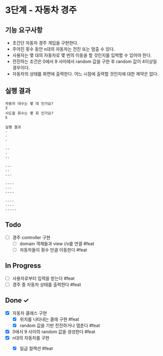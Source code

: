 # 3단계 - 자동차 경주

## 기능 요구사항
* 초간단 자동차 경주 게임을 구현한다.
* 주어진 횟수 동안 n대의 자동차는 전진 또는 멈출 수 있다.
* 사용자는 몇 대의 자동차로 몇 번의 이동을 할 것인지를 입력할 수 있어야 한다.
* 전진하는 조건은 0에서 9 사이에서 random 값을 구한 후 random 값이 4이상일 경우이다.
* 자동차의 상태를 화면에 출력한다. 어느 시점에 출력할 것인지에 대한 제약은 없다.

## 실행 결과
```
자동차 대수는 몇 대 인가요?
3
시도할 회수는 몇 회 인가요?
5

실행 결과
-
-
-

--
-
--

---
--
---

----
---
----

----
----
-----
```

## Todo
- [ ] 경주 controller 구현
  - [ ] domain 객체들과 view i/o를 연결 #feat
  - [ ] 자동차들이 횟수 만큼 이동한다 #feat

## In Progress
- [ ] 사용자로부터 입력을 받는다 #feat
- [ ] 경주 중 자동차 상태를 출력한다 #feat

## Done ✓
- [x] 자동차 클래스 구현
  - [x] 위치를 나타내는 클래 구현 #feat
  - [x] random 값을 기반 전진하거나 멈춘다 #feat
- [x] 0에서 9 사이의 random 값을 생성한다 #feat
- [x] n대의 자동차를 구현
  - [x] 일급 컬렉션 #feat
  